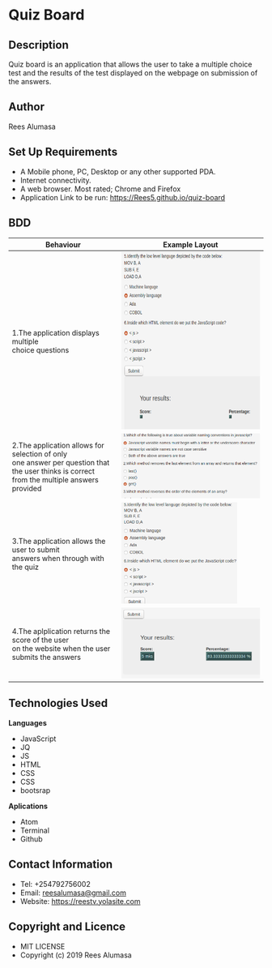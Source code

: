 # Quiz Board
## Description
Quiz board is an application that allows the user to take a multiple choice test and the results of the test displayed on the webpage on submission of the answers.
## Author
Rees Alumasa

## Set Up Requirements
* A Mobile phone, PC, Desktop or any other supported PDA.
* Internet connectivity.
* A web browser. Most rated; Chrome and Firefox
* Application Link to be run: https://Rees5.github.io/quiz-board

## BDD
| Behaviour | Example Layout |
| --- | --- |
| 1.The application displays multiple <br> choice questions | <img src="img/q1.png" height="350px" width="350"> |
| 2.The application allows for selection of only <br> one answer per question that the user thinks is correct <br> from the multiple answers provided | <img src="img/q2.png"> |
| 3.The application allows the user to submit <br> answers when through with the quiz | <img src="img/q3.png" height="200px"> |
| 4.The aplplication returns the score of the user <br> on the website when the user submits the answers | <img src="img/q4.png"> |

## Technologies Used
 **Languages**
 * JavaScript
  * JQ
  * JS
 * HTML
 * CSS
  * CSS
  * bootsrap

**Aplications**
* Atom
* Terminal
* Github

## Contact Information
* Tel: +254792756002
* Email: reesalumasa@gmail.com
* Website: https://reestv.yolasite.com

## Copyright and Licence
* MIT LICENSE
* Copyright (c) 2019 Rees Alumasa
